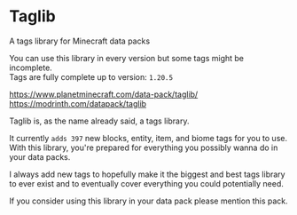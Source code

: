 # Taglib
A tags library for Minecraft data packs

You can use this library in every version but some tags might be incomplete.<br>
Tags are fully complete up to version: `1.20.5`

https://www.planetminecraft.com/data-pack/taglib/<br>
https://modrinth.com/datapack/taglib

Taglib is, as the name already said, a tags library.

It currently `adds 397` new blocks, entity, item, and biome tags for you to use.
With this library, you're prepared for everything you possibly wanna do in your data packs.

I always add new tags to hopefully make it the biggest and best tags library to ever exist
and to eventually cover everything you could potentially need.

If you consider using this library in your data pack please mention this pack.
